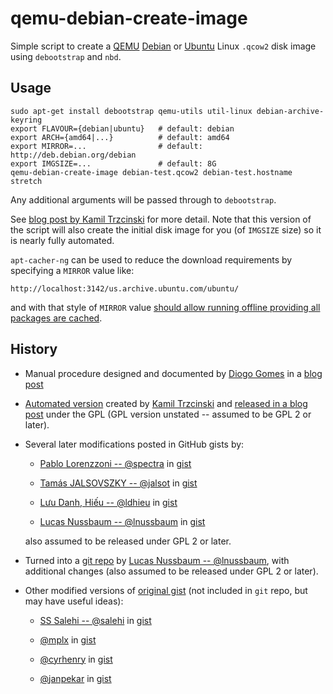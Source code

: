 # qemu-debian-create-image

Simple script to create a [QEMU](https://www.qemu.org/)
[Debian](https://www.debian.org/) or [Ubuntu](https://www.ubuntu.com/)
Linux `.qcow2` disk image using `debootstrap` and `nbd`.

## Usage

    sudo apt-get install debootstrap qemu-utils util-linux debian-archive-keyring
    export FLAVOUR={debian|ubuntu}   # default: debian
    export ARCH={amd64|...}          # default: amd64
    export MIRROR=...                # default: http://deb.debian.org/debian
    export IMGSIZE=...               # default: 8G
    qemu-debian-create-image debian-test.qcow2 debian-test.hostname stretch

Any additional arguments will be passed through to `debootstrap`.

See [blog post by Kamil Trzcinski](https://ayufan.eu/projects/debootstrap-kvm/)
for more detail.  Note that this version of the script will also create
the initial disk image for you (of `IMGSIZE` size) so it is nearly fully
automated.

`apt-cacher-ng` can be used to reduce the download requirements by
specifying a `MIRROR` value like:

    http://localhost:3142/us.archive.ubuntu.com/ubuntu/

and with that style of `MIRROR` value [should allow running offline
providing all packages are
cached](https://askubuntu.com/questions/958795/how-do-i-use-debootstrap-with-apt-cacher-ng).

## History

*  Manual procedure designed and documented by
   [Diogo Gomes](http://diogogomes.com/about/) in a
   [blog post](http://diogogomes.com/2012/07/13/debootstrap-kvm-image/)

*  [Automated version](https://ayufan.eu/projects/debootstrap-kvm/qemu-debian-create-image)
   created by [Kamil Trzcinski](https://ayufan.eu/) and [released in a
   blog post](https://ayufan.eu/projects/debootstrap-kvm/)
   under the GPL (GPL version unstated -- assumed to be GPL 2 or later).

*  Several later modifications posted in GitHub gists by:

   *   [Pablo Lorenzzoni -- @spectra](https://github.com/spectra)
       in [gist](https://gist.github.com/spectra/10301941)

   *   [Tamás JALSOVSZKY -- @jalsot](https://github.com/jalsot) in
       [gist](https://gist.github.com/jalsot/a24aa543021889ad0c70)

   *   [Lưu Danh, Hiếu -- @ldhieu](https://github.com/ldhieu) in
       [gist](https://gist.github.com/ldhieu/716db2f79ce49b95aa18e29885c16259)

   *   [Lucas Nussbaum -- @lnussbaum](https://github.com/lnussbaum) in
       [gist](https://gist.github.com/lnussbaum/34e97071827361e344acd8529b9564d8)

   also assumed to be released under GPL 2 or later.

*  Turned into a [git
   repo](https://github.com/lnussbaum/qemu-debian-create-image)
   by [Lucas Nussbaum -- @lnussbaum](https://github.com/lnussbaum), with
   additional changes (also assumed to be released under GPL 2 or later).

*  Other modified versions of [original
   gist](https://gist.github.com/spectra/10301941) (not included in
   `git` repo, but may have useful ideas):

   *   [SS Salehi -- @salehi](https://github.com/salehi) in
       [gist](https://gist.github.com/salehi/081d61d3f80f3f681c63)

   *   [@mplx](https://github.com/mplx) in
       [gist](https://gist.github.com/mplx/dfecd55db8328a5e07842d75005333a2)

   *   [@cyrhenry](https://github.com/cyrhenry) in
       [gist](https://gist.github.com/cyrhenry/02353b9bc498d2bdb9d3dac0877e058c)

   *   [@janpekar](https://github.com/janpekar) in
       [gist](https://gist.github.com/janpekar/2e16d2a8792c52dde493dcff633eb484)
